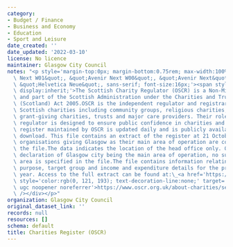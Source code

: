 ```yaml
---
category:
- Budget / Finance
- Business and Economy
- Education
- Sport and Leisure
date_created: ''
date_updated: '2022-03-10'
license: No licence
maintainer: Glasgow City Council
notes: "<p style='margin-top:0px; margin-bottom:0.75rem; max-width:100%; font-family:&quot;Avenir\
  \ Next W01&quot;, &quot;Avenir Next W00&quot;, &quot;Avenir Next&quot;, Avenir,\
  \ &quot;Helvetica Neue&quot;, sans-serif; font-size:16px;'><span style='max-width:100%;\
  \ display:inherit;'>The Scottish Charity Regulator (OSCR) is a Non-Ministerial Department\
  \ and part of the Scottish Administration under the Charities and Trustee Investment\
  \ (Scotland) Act 2005.OSCR is the independent regulator and registrar for over 24,000\
  \ Scottish charities including community groups, religious charities, schools, universities,\
  \ grant-giving charities, trusts and major care providers. Their role as charity\
  \ regulator is designed to ensure public confidence in charities and their work.The\
  \ register maintained by OSCR is updated daily and is publicly available for free\
  \ download. This file contains an extract of the register at 21 October 2021, only\
  \ organisations giving Glasgow as their main area of operation are contained in\
  \ the file.The data indicates the location of the head office only. Other than the\
  \ declaration of Glasgow city being the main area of operation, no sub-Glasgow operational\
  \ area is specified in the file.The file contains information relating to the charitable\
  \ purpose, target group and income and expenditure details for the previous financial\
  \ year. Access to the full extract can be found at:\_<a href='https://www.oscr.org.uk/about-charities/search-the-register/charity-register-download/'\
  \ style='color:rgb(0, 121, 193); text-decoration-line:none;' target='_blank' rel='nofollow\
  \ ugc noopener noreferrer'>https://www.oscr.org.uk/about-charities/search-the-register/charity-register-download/</a></span><div><br\
  \ /></div></p>"
organization: Glasgow City Council
original_dataset_link: ''
records: null
resources: []
schema: default
title: Charities Register (OSCR)
---
```

